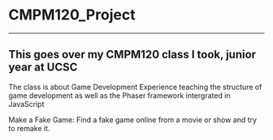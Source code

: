 # CMPM120_Project
----------------------------------------------------------------
This goes over my CMPM120 class I took, junior year at UCSC
----------------------------------------------------------------

The class is about Game Development Experience teaching the structure of game development as well as the Phaser framework intergrated in JavaScript

Make a Fake Game: Find a fake game online from a movie or show and try to remake it.

